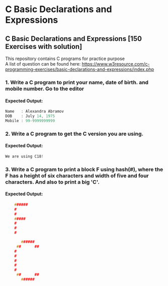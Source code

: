# C Basic Declarations and Expressions
## C Basic Declarations and Expressions [150 Exercises with solution]
This repository contains C programs for practice purpose <br>
A list of question can be found here: https://www.w3resource.com/c-programming-exercises/basic-declarations-and-expressions/index.php

### 1. Write a C program to print your name, date of birth. and mobile number. Go to the editor
#### Expected Output:
```c
Name   : Alexandra Abramov
DOB    : July 14, 1975
Mobile : 99-9999999999
```
### 2. Write a C program to get the C version you are using.
#### Expected Output:
```c
We are using C18!
```
### 3. Write a C program to print a block F using hash(#), where the F has a height of six characters and width of five and four characters. And also to print a big 'C'.
#### Expected Output:
```c
    ######
    #
    #
    #####
    #
    #
    #

       ######
     ##      ##
    #
    #
    #
    #
    #
     ##      ##
       ######
```